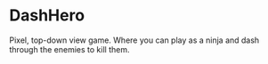 # DashHero
Pixel, top-down view game. Where you can play as a ninja and dash through the enemies to kill them. 

